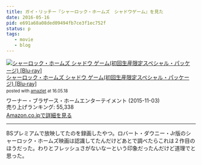 ```yaml
---
title: ガイ・リッチー『シャーロック・ホームズ　シャドウゲーム』を見た
date: 2016-05-16
pid: e691a68a08ded09494fb7ce3f1ec752f
status: p
tags:
   - movie
   - blog
---
```


<div class="amazlet-box" style="margin-bottom:0px;"><div class="amazlet-image" style="float:left;margin:0px 12px 1px 0px;"><a href="http://www.amazon.co.jp/exec/obidos/ASIN/B00ZTN1534/dotimpact-22/ref=nosim/" name="amazletlink" target="_blank"><img src="http://ecx.images-amazon.com/images/I/51zpY7Lm5cL._SL160_.jpg" alt="シャーロック・ホームズ シャドウ ゲーム(初回生産限定スペシャル・パッケージ) [Blu-ray]" style="border: none;" /></a></div><div class="amazlet-info" style="line-height:120%; margin-bottom: 10px"><div class="amazlet-name" style="margin-bottom:10px;line-height:120%"><a href="http://www.amazon.co.jp/exec/obidos/ASIN/B00ZTN1534/dotimpact-22/ref=nosim/" name="amazletlink" target="_blank">シャーロック・ホームズ シャドウ ゲーム(初回生産限定スペシャル・パッケージ) [Blu-ray]</a><div class="amazlet-powered-date" style="font-size:80%;margin-top:5px;line-height:120%">posted with <a href="http://www.amazlet.com/" title="amazlet" target="_blank">amazlet</a> at 16.05.18</div></div><div class="amazlet-detail">ワーナー・ブラザース・ホームエンターテイメント (2015-11-03)<br />売り上げランキング: 55,338<br /></div><div class="amazlet-sub-info" style="float: left;"><div class="amazlet-link" style="margin-top: 5px"><a href="http://www.amazon.co.jp/exec/obidos/ASIN/B00ZTN1534/dotimpact-22/ref=nosim/" name="amazletlink" target="_blank">Amazon.co.jpで詳細を見る</a></div></div></div><div class="amazlet-footer" style="clear: left"></div></div>

---- 

BSプレミアムで放映してたのを録画したやつ。ロバート・ダウニー・Jr版のシャーロック・ホームズ映画は認識してたんだけどあとで調べたらこれは２作目のほうだった。わりとフレッシュさがないなーという印象だったんだけど道理でと思った。
